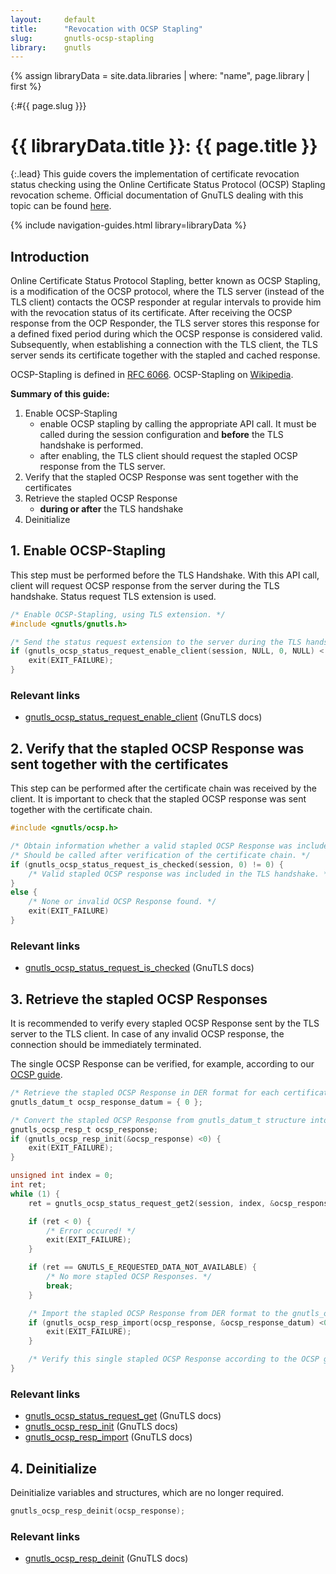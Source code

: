 ```yaml
---
layout:     default
title:      "Revocation with OCSP Stapling"
slug:       gnutls-ocsp-stapling
library:    gnutls
---
```


{% assign libraryData = site.data.libraries | where: "name", page.library | first %}
<div class="section"><div class="container" markdown="1">

{:#{{ page.slug }}}

# {{ libraryData.title }}: {{ page.title }}

{:.lead}
This guide covers the implementation of certificate revocation status checking using the Online Certificate Status Protocol (OCSP) Stapling revocation scheme. Official documentation of GnuTLS dealing with this topic can be found [here](https://www.gnutls.org/manual/gnutls.html#OCSP-stapling).

{% include navigation-guides.html library=libraryData %}

</div></div>
<div class="section"><div class="container" markdown="1">

## Introduction

Online Certificate Status Protocol Stapling, better known as OCSP Stapling, is a modification of the OCSP protocol, where the TLS server (instead of the TLS client) contacts the OCSP responder at regular intervals to provide him with the revocation status of its certificate. After receiving the OCSP response from the OCP Responder, the TLS server stores this response for a defined fixed period during which the OCSP response is considered valid. Subsequently, when establishing a connection with the TLS client, the TLS server sends its certificate together with the stapled and cached response.

OCSP-Stapling is defined in [RFC 6066](https://www.rfc-editor.org/info/rfc6066).
OCSP-Stapling on [Wikipedia](https://en.wikipedia.org/wiki/OCSP_stapling).

**Summary of this guide:**

1. Enable OCSP-Stapling
   - enable OCSP stapling by calling the appropriate API call. It must be called during the session configuration and **before** the TLS handshake is performed.
   - after enabling, the TLS client should request the stapled OCSP response from the TLS server.
2. Verify that the stapled OCSP Response was sent together with the certificates
3. Retrieve the stapled OCSP Response
   - **during or after** the TLS handshake
4. Deinitialize

</div></div>
<div class="section"><div class="container" markdown="1">

## 1. Enable OCSP-Stapling

This step must be performed before the TLS Handshake. With this API call, client will request OCSP response from the server during the TLS handshake. Status request TLS extension is used.

```c
/* Enable OCSP-Stapling, using TLS extension. */
#include <gnutls/gnutls.h>

/* Send the status request extension to the server during the TLS handshake. */
if (gnutls_ocsp_status_request_enable_client(session, NULL, 0, NULL) < 0) {
    exit(EXIT_FAILURE);
}
```

### Relevant links

- [gnutls_ocsp_status_request_enable_client](https://www.gnutls.org/manual/gnutls.html#index-gnutls_005focsp_005fstatus_005frequest_005fenable_005fclient) (GnuTLS docs)

</div></div>
<div class="section"><div class="container" markdown="1">

## 2. Verify that the stapled OCSP Response was sent together with the certificates

This step can be performed after the certificate chain was received by the client. It is important to check that the stapled OCSP response was sent together with the certificate chain.

```c
#include <gnutls/ocsp.h>

/* Obtain information whether a valid stapled OCSP Response was included during the TLS handshake. */
/* Should be called after verification of the certificate chain. */
if (gnutls_ocsp_status_request_is_checked(session, 0) != 0) {
    /* Valid stapled OCSP response was included in the TLS handshake. */
}
else {
    /* None or invalid OCSP Response found. */
    exit(EXIT_FAILURE)
}
```

### Relevant links

- [gnutls_ocsp_status_request_is_checked](https://www.gnutls.org/manual/gnutls.html#index-gnutls_005focsp_005fstatus_005frequest_005fis_005fchecked) (GnuTLS docs)

</div></div>
<div class="section"><div class="container" markdown="1">

## 3. Retrieve the stapled OCSP Responses

It is recommended to verify every stapled OCSP Response sent by the TLS server to the TLS client. In case of any invalid OCSP response, the connection should be immediately terminated.

The single OCSP Response can be verified, for example, according to our [OCSP guide](https://x509errors.org/guides/gnutls-ocsp).

```c
/* Retrieve the stapled OCSP Response in DER format for each certificate from the chain. */
gnutls_datum_t ocsp_response_datum = { 0 };

/* Convert the stapled OCSP Response from gnutls_datum_t structure into gnutls_ocsp_resp_t structure. */
gnutls_ocsp_resp_t ocsp_response;
if (gnutls_ocsp_resp_init(&ocsp_response) <0) {
    exit(EXIT_FAILURE);
}

unsigned int index = 0;
int ret;
while (1) {
    ret = gnutls_ocsp_status_request_get2(session, index, &ocsp_response_datum);

    if (ret < 0) {
        /* Error occured! */
        exit(EXIT_FAILURE);
    }

    if (ret == GNUTLS_E_REQUESTED_DATA_NOT_AVAILABLE) {
        /* No more stapled OCSP Responses. */
        break;
    }

    /* Import the stapled OCSP Response from DER format to the gnutls_ocsp_resp_t structure. */
    if (gnutls_ocsp_resp_import(ocsp_response, &ocsp_response_datum) <0) {
        exit(EXIT_FAILURE);
    }

    /* Verify this single stapled OCSP Response according to the OCSP guide we have covered. */
}
```

### Relevant links

- [gnutls_ocsp_status_request_get](https://www.gnutls.org/manual/gnutls.html#index-gnutls_005focsp_005fstatus_005frequest_005fget) (GnuTLS docs)
- [gnutls_ocsp_resp_init](https://www.gnutls.org/manual/gnutls.html#index-gnutls_005focsp_005fresp_005finit) (GnuTLS docs)
- [gnutls_ocsp_resp_import](https://www.gnutls.org/manual/gnutls.html#index-gnutls_005focsp_005fresp_005fimport) (GnuTLS docs)

</div></div>
<div class="section"><div class="container" markdown="1">

## 4. Deinitialize

Deinitialize variables and structures, which are no longer required.

```c
gnutls_ocsp_resp_deinit(ocsp_response);
```

### Relevant links

- [gnutls_ocsp_resp_deinit](https://www.gnutls.org/manual/gnutls.html#index-gnutls_005focsp_005fresp_005fdeinit) (GnuTLS docs)
